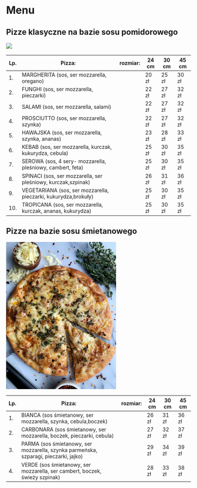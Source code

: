 # Menu

## Pizze klasyczne na bazie sosu pomidorowego

<img src="pizzaa/Pizza Dough recipe – best ever homemade pizza!.jpeg" width =300>

|Lp.|Pizza:                                                                |rozmiar: |24 cm |30 cm |45 cm |
|---|----------------------------------------------------------------------|---------|------|------|------|
|1. |MARGHERITA (sos, ser mozzarella, oregano)                             |         |20 zł |25 zł |30 zł |
|2. |FUNGHI (sos, ser mozzarella, pieczarki)                               |         |22 zł |27 zł |32 zł |
|3. |SALAMI (sos, ser mozzarella, salami)                                  |         |22 zł |27 zł |32 zł |
|4. |PROSCIUTTO (sos, ser mozzarella, szynka)                              |         |22 zł |27 zł |32 zł |
|5. |HAWAJSKA (sos, ser mozzarella, szynka, ananas)                        |         |23 zł |28 zł |33 zł |
|6. |KEBAB (sos, ser mozzarella, kurczak, kukurydza, cebula)               |         |25 zł |30 zł |35 zł |
|7. |SEROWA (sos, 4 sery- mozzarella, pleśniowy, cambert, feta)            |         |25 zł |30 zł |35 zł |
|8. |SPINACI (sos, ser mozzarella, ser pleśniowy, kurczak,szpinak)         |         |26 zł |31 zł |36 zł |
|9. |VEGETARIANA (sos, ser mozzarella, pieczarki, kukurydza,brokuły)       |         |25 zł |30 zł |35 zł |
|10.|TROPICANA (sos, ser mozzarella, kurczak, ananas, kukurydza)           |         |25 zł |30 zł |35 zł |

## Pizze na bazie sosu śmietanowego

<img src="pizzaa/The Most Cheesy French Onion Soup Pizza - rachLmansfield.jpeg" width =300>

|Lp.|Pizza:                                                                               |rozmiar: |24 cm |30 cm |45 cm |
|---|-------------------------------------------------------------------------------------|---------|------|------|------|     
|1. |BIANCA (sos śmietanowy, ser mozzarella, szynka, cebula,boczek)                       |         |26 zł |31 zł |36 zł |
|2. |CARBONARA (sos śmietanowy, ser mozzarella, boczek, pieczarki, cebula)                |         |27 zł |32 zł |37 zł |
|3. |PARMA (sos śmietanowy, ser mozzarella, szynka parmeńska, szparagi, pieczarki, jajko) |         |29 zł |34 zł |39 zł |
|4. |VERDE (sos śmietanowy, ser mozzarella, ser cambert, boczek, świeży szpinak)          |         |28 zł |33 zł |38 zł |






